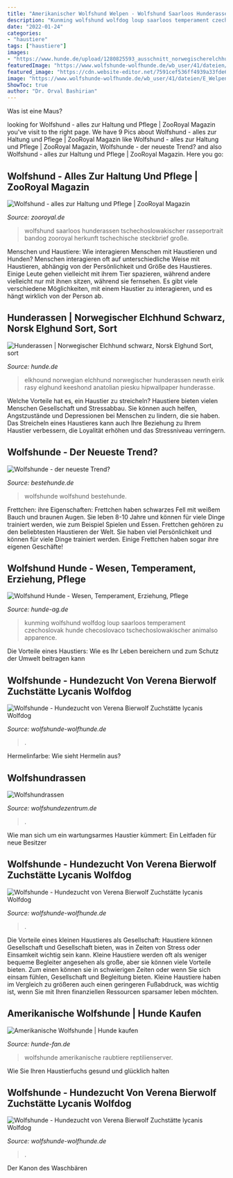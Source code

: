 ```yaml
---
title: "Amerikanischer Wolfshund Welpen - Wolfshund Saarloos Hunderassen Tschechoslowakischer Rasseportrait Bandog Zooroyal Herkunft Tschechische Steckbrief Große"
description: "Kunming wolfshund wolfdog loup saarloos temperament czechoslovak hunde checoslovaco tschechoslowakischer animalso apparence"
date: "2022-01-24"
categories:
- "haustiere"
tags: ["haustiere"]
images:
- "https://www.hunde.de/upload/1280825593_ausschnitt_norwegischerelchhundschwarz.jpg"
featuredImage: "https://www.wolfshunde-wolfhunde.de/wb_user/41/dateien/E_Welpen/E_Welpen_13.04.13/DSCF8397.jpg"
featured_image: "https://cdn.website-editor.net/7591cef536ff4939a33fde6f6f99b297/dms3rep/multi/desktop/DSC_6597.jpg"
image: "https://www.wolfshunde-wolfhunde.de/wb_user/41/dateien/E_Welpen/E_Welpen_13.04.13/DSCF8397.jpg"
ShowToc: true
author: "Dr. Orval Bashirian"
---
```



Was ist eine Maus?

	

		
looking for Wolfshund - alles zur Haltung und Pflege | ZooRoyal Magazin you've visit to the right page. We have 9 Pics about Wolfshund - alles zur Haltung und Pflege | ZooRoyal Magazin like Wolfshund - alles zur Haltung und Pflege | ZooRoyal Magazin, Wolfshunde - der neueste Trend? and also Wolfshund - alles zur Haltung und Pflege | ZooRoyal Magazin. Here you go:
		
    
## Wolfshund - Alles Zur Haltung Und Pflege | ZooRoyal Magazin

<img loading=lazy src="https://www.zooroyal.de/magazin/wp-content/uploads/2017/04/wolfshund-hunderassen-760x560.jpg" onerror="this.onerror=null;this.src='https://tse4.mm.bing.net/th?id=OIP.AF0vjuHhdqtUgEWmsMiRoAHaFd&amp;pid=15.1';" alt="Wolfshund - alles zur Haltung und Pflege | ZooRoyal Magazin">

_Source: zooroyal.de_

>wolfshund saarloos hunderassen tschechoslowakischer rasseportrait bandog zooroyal herkunft tschechische steckbrief große. 

	

Menschen und Haustiere: Wie interagieren Menschen mit Haustieren und Hunden?
Menschen interagieren oft auf unterschiedliche Weise mit Haustieren, abhängig von der Persönlichkeit und Größe des Haustieres. Einige Leute gehen vielleicht mit ihrem Tier spazieren, während andere vielleicht nur mit ihnen sitzen, während sie fernsehen. Es gibt viele verschiedene Möglichkeiten, mit einem Haustier zu interagieren, und es hängt wirklich von der Person ab.

    
## Hunderassen | Norwegischer Elchhund Schwarz, Norsk Elghund Sort, Sort

<img loading=lazy src="https://www.hunde.de/upload/1280825593_ausschnitt_norwegischerelchhundschwarz.jpg" onerror="this.onerror=null;this.src='https://tse4.mm.bing.net/th?id=OIP.xzqmeL4geZp0yoBrQiQDsQHaFf&amp;pid=15.1';" alt="Hunderassen | Norwegischer Elchhund schwarz, Norsk Elghund Sort, sort">

_Source: hunde.de_

>elkhound norwegian elchhund norwegischer hunderassen newth eirik rasy elghund keeshond anatolian piesku hipwallpaper hunderasse. 

	

Welche Vorteile hat es, ein Haustier zu streicheln?
Haustiere bieten vielen Menschen Gesellschaft und Stressabbau. Sie können auch helfen, Angstzustände und Depressionen bei Menschen zu lindern, die sie haben. Das Streicheln eines Haustieres kann auch Ihre Beziehung zu Ihrem Haustier verbessern, die Loyalität erhöhen und das Stressniveau verringern.

    
## Wolfshunde - Der Neueste Trend?

<img loading=lazy src="http://bestehunde.de/wp-content/uploads/2014/01/Wolfshund-1.jpg" onerror="this.onerror=null;this.src='https://tse1.mm.bing.net/th?id=OIP.d1h4SsTVwKPxPxLYo6SCgAHaE8&amp;pid=15.1';" alt="Wolfshunde - der neueste Trend?">

_Source: bestehunde.de_

>wolfshunde wolfshund bestehunde. 

	

Frettchen: ihre Eigenschaften: Frettchen haben schwarzes Fell mit weißem Bauch und braunen Augen. Sie leben 8-10 Jahre und können für viele Dinge trainiert werden, wie zum Beispiel Spielen und Essen.
Frettchen gehören zu den beliebtesten Haustieren der Welt. Sie haben viel Persönlichkeit und können für viele Dinge trainiert werden. Einige Frettchen haben sogar ihre eigenen Geschäfte!

    
## Wolfshund Hunde - Wesen, Temperament, Erziehung, Pflege

<img loading=lazy src="https://www.hunde-ag.de/images/wolfshund-2.jpg" onerror="this.onerror=null;this.src='https://tse2.mm.bing.net/th?id=OIP.JAs9nDQSFIPhm4h6kJIBqQHaFj&amp;pid=15.1';" alt="Wolfshund Hunde - Wesen, Temperament, Erziehung, Pflege">

_Source: hunde-ag.de_

>kunming wolfshund wolfdog loup saarloos temperament czechoslovak hunde checoslovaco tschechoslowakischer animalso apparence. 

	

Die Vorteile eines Haustiers: Wie es Ihr Leben bereichern und zum Schutz der Umwelt beitragen kann

    
## Wolfshunde - Hundezucht Von Verena Bierwolf Zuchstätte Lycanis Wolfdog

<img loading=lazy src="https://www.wolfshunde-wolfhunde.de/wb_user/41/dateien/E_Welpen/E_Welpen_13.04.13/DSCF8397.jpg" onerror="this.onerror=null;this.src='https://tse3.mm.bing.net/th?id=OIP.P7WWiq2DJe7-PcGhToo2xwHaEK&amp;pid=15.1';" alt="Wolfshunde - Hundezucht von Verena Bierwolf Zuchstätte lycanis Wolfdog">

_Source: wolfshunde-wolfhunde.de_

>. 

	

Hermelinfarbe: Wie sieht Hermelin aus?

    
## Wolfshundrassen

<img loading=lazy src="https://cdn.website-editor.net/7591cef536ff4939a33fde6f6f99b297/dms3rep/multi/desktop/DSC_6597.jpg" onerror="this.onerror=null;this.src='https://tse2.mm.bing.net/th?id=OIP._CGNh1R1OVaPqTJiYS38FAHaE8&amp;pid=15.1';" alt="Wolfshundrassen">

_Source: wolfshundezentrum.de_

>. 

	

Wie man sich um ein wartungsarmes Haustier kümmert: Ein Leitfaden für neue Besitzer

    
## Wolfshunde - Hundezucht Von Verena Bierwolf Zuchstätte Lycanis Wolfdog

<img loading=lazy src="http://www.wolfshunde-wolfhunde.de/wb_user/41/dateien/Blue_Jade/396456_311728978876429_1415269811_n.jpg" onerror="this.onerror=null;this.src='https://tse3.mm.bing.net/th?id=OIP.waLFLSVxBpi39dBE9FxWjQHaHY&amp;pid=15.1';" alt="Wolfshunde - Hundezucht von Verena Bierwolf Zuchstätte lycanis Wolfdog">

_Source: wolfshunde-wolfhunde.de_

>. 

	

Die Vorteile eines kleinen Haustieres als Gesellschaft: Haustiere können Gesellschaft und Gesellschaft bieten, was in Zeiten von Stress oder Einsamkeit wichtig sein kann.
Kleine Haustiere werden oft als weniger bequeme Begleiter angesehen als große, aber sie können viele Vorteile bieten. Zum einen können sie in schwierigen Zeiten oder wenn Sie sich einsam fühlen, Gesellschaft und Begleitung bieten. Kleine Haustiere haben im Vergleich zu größeren auch einen geringeren Fußabdruck, was wichtig ist, wenn Sie mit Ihren finanziellen Ressourcen sparsamer leben möchten.

    
## Amerikanische Wolfshunde | Hunde Kaufen

<img loading=lazy src="https://www.hunde-fan.de/hundemarkt/wp-content/uploads/2020/10/303017-500x414.jpg" onerror="this.onerror=null;this.src='https://tse1.mm.bing.net/th?id=OIP.fC9toxRxy2aoAHAr7jD1BAHaGI&amp;pid=15.1';" alt="Amerikanische Wolfshunde | Hunde kaufen">

_Source: hunde-fan.de_

>wolfshunde amerikanische raubtiere reptilienserver. 

	

Wie Sie Ihren Haustierfuchs gesund und glücklich halten

    
## Wolfshunde - Hundezucht Von Verena Bierwolf Zuchstätte Lycanis Wolfdog

<img loading=lazy src="http://www.wolfshunde-wolfhunde.de/wb_user/41/dateien/E_Welpen/E_Welpen_14.03.13/DSCF7407.jpg" onerror="this.onerror=null;this.src='https://tse2.mm.bing.net/th?id=OIP.wtXDW5mjId08CTgGyuz9LwHaEK&amp;pid=15.1';" alt="Wolfshunde - Hundezucht von Verena Bierwolf Zuchstätte lycanis Wolfdog">

_Source: wolfshunde-wolfhunde.de_

>. 

	

Der Kanon des Waschbären

